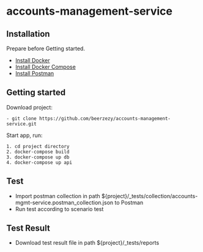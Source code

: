 # accounts-management-service


## Installation

Prepare before Getting started.

- [Install Docker](https://www.docker.com)
- [Install Docker Compose](https://docs.docker.com/compose/install)
- [Install Postman](https://www.postman.com/downloads/)

## Getting started

Download project:
```
- git clone https://github.com/beerzezy/accounts-management-service.git
```

Start app, run:
```
1. cd project directory
2. docker-compose build
3. docker-compose up db
4. docker-compose up api
```

## Test
- Import postman collection in path ${project}/_tests/collection/accounts-mgmt-service.postman_collection.json to Postman
- Run test according to scenario test

## Test Result
- Download test result file in path ${project}/_tests/reports